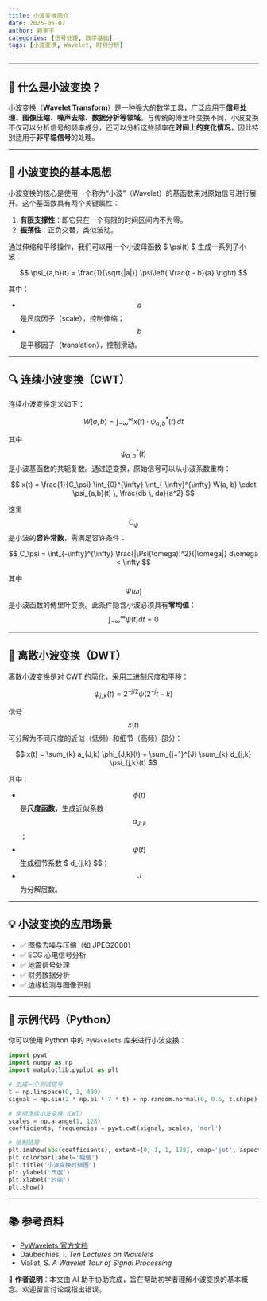 ```yaml
---
title: 小波变换简介
date: 2025-05-07
author: 赖家宇
categories: [信号处理, 数学基础]
tags: [小波变换, Wavelet, 时频分析]
---
```


---

## 📘 什么是小波变换？

小波变换（**Wavelet Transform**）是一种强大的数学工具，广泛应用于**信号处理、图像压缩、噪声去除、数据分析等领域**。与传统的傅里叶变换不同，小波变换不仅可以分析信号的频率成分，还可以分析这些频率在**时间上的变化情况**，因此特别适用于**非平稳信号**的处理。

---

## 🧮 小波变换的基本思想

小波变换的核心是使用一个称为“小波”（Wavelet）的基函数来对原始信号进行展开。这个基函数具有两个关键属性：

1. **有限支撑性**：即它只在一个有限的时间区间内不为零。
2. **振荡性**：正负交替，类似波动。

通过伸缩和平移操作，我们可以用一个小波母函数 $ \psi(t) $ 生成一系列子小波：

$$
\psi_{a,b}(t) = \frac{1}{\sqrt{|a|}} \psi\left( \frac{t - b}{a} \right)
$$

其中：
- $$ a $$ 是尺度因子（scale），控制伸缩；
- $$ b $$ 是平移因子（translation），控制滑动。

---

## 🔍 连续小波变换（CWT）

连续小波变换定义如下：

$$
W(a, b) = \int_{-\infty}^{\infty} x(t) \cdot \psi_{a,b}^*(t) \, dt
$$

其中 $$ \psi_{a,b}^*(t) $$ 是小波基函数的共轭复数。通过逆变换，原始信号可以从小波系数重构：

$$
x(t) = \frac{1}{C_\psi} \int_{0}^{\infty} \int_{-\infty}^{\infty} W(a, b) \cdot \psi_{a,b}(t) \, \frac{db \, da}{a^2}
$$

这里 $$ C_\psi $$ 是小波的**容许常数**，需满足容许条件：

$$
C_\psi = \int_{-\infty}^{\infty} \frac{|\Psi(\omega)|^2}{|\omega|} d\omega < \infty
$$

其中 $$ \Psi(\omega) $$ 是小波函数的傅里叶变换。此条件隐含小波必须具有**零均值**：  
$$
\int_{-\infty}^{\infty} \psi(t) dt = 0
$$

---

## 📏 离散小波变换（DWT）

离散小波变换是对 CWT 的简化，采用二进制尺度和平移：

$$
\psi_{j,k}(t) = 2^{-j/2} \psi(2^{-j} t - k)
$$

信号 $$ x(t) $$ 可分解为不同尺度的近似（低频）和细节（高频）部分：

$$
x(t) = \sum_{k} a_{J,k} \phi_{J,k}(t) + \sum_{j=1}^{J} \sum_{k} d_{j,k} \psi_{j,k}(t)
$$

其中：
- $$ \phi(t) $$ 是**尺度函数**，生成近似系数 $$ a_{J,k} $$；
- $$ \psi(t) $$ 生成细节系数 $ d_{j,k} $$；
- $$ J $$ 为分解层数。

---

## 💡 小波变换的应用场景

- ✅ 图像去噪与压缩（如 JPEG2000）
- ✅ ECG 心电信号分析
- ✅ 地震信号处理
- ✅ 财务数据分析
- ✅ 边缘检测与图像识别

---

## 📌 示例代码（Python）

你可以使用 Python 中的 `PyWavelets` 库来进行小波变换：

```python
import pywt
import numpy as np
import matplotlib.pyplot as plt

# 生成一个测试信号
t = np.linspace(0, 1, 400)
signal = np.sin(2 * np.pi * 7 * t) + np.random.normal(0, 0.5, t.shape)

# 使用连续小波变换（CWT）
scales = np.arange(1, 128)
coefficients, frequencies = pywt.cwt(signal, scales, 'morl')

# 绘制结果
plt.imshow(abs(coefficients), extent=[0, 1, 1, 128], cmap='jet', aspect='auto')
plt.colorbar(label='幅值')
plt.title('小波变换时频图')
plt.ylabel('尺度')
plt.xlabel('时间')
plt.show()
```

---

## 📚 参考资料

- [PyWavelets 官方文档](https://pywavelets.readthedocs.io/)
- Daubechies, I. *Ten Lectures on Wavelets*
- Mallat, S. *A Wavelet Tour of Signal Processing*

📌 **作者说明**：本文由 AI 助手协助完成，旨在帮助初学者理解小波变换的基本概念。欢迎留言讨论或指出错误。